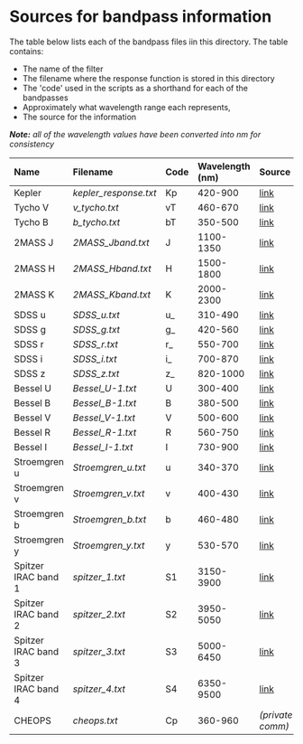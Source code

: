 # Sources for bandpass information

The table below lists each of the bandpass files iin this directory. The table contains:

- The name of the filter
- The filename where the response function is stored in this directory
- The 'code' used in the scripts as a shorthand for each of the bandpasses
- Approximately what wavelength range each represents,
- The source for the information

***Note:*** *all of the wavelength values have been converted into nm for consistency*


Name | Filename | Code | Wavelength (nm) | Source
:--- | :--- | :--- | :--- | :---
Kepler | *kepler_response.txt* | Kp | 420-900 | [link](http://keplergo.arc.nasa.gov/CalibrationResponse.shtml)
Tycho V | *v_tycho.txt* | vT | 460-670 | [link](http://ulisse.pd.astro.it/Astro/ADPS/Systems/Sys_135/index_135.html)
Tycho B | *b_tycho.txt* | bT | 350-500 | [link](http://ulisse.pd.astro.it/Astro/ADPS/Systems/Sys_135/index_135.html)
2MASS J | *2MASS_Jband.txt* | J | 1100-1350 | [link](https://www.ipac.caltech.edu/2mass/releases/allsky/doc/sec6_4a.html)
2MASS H | *2MASS_Hband.txt* | H | 1500-1800 | [link](https://www.ipac.caltech.edu/2mass/releases/allsky/doc/sec6_4a.html)
2MASS K | *2MASS_Kband.txt* | K | 2000-2300 | [link](https://www.ipac.caltech.edu/2mass/releases/allsky/doc/sec6_4a.html)
SDSS u | *SDSS_u.txt* | u_ | 310-490 | [link](http://classic.sdss.org/dr7/instruments/imager/)
SDSS g | *SDSS_g.txt* | g_ | 420-560 | [link](http://classic.sdss.org/dr7/instruments/imager/)
SDSS r | *SDSS_r.txt* | r_ | 550-700 | [link](http://classic.sdss.org/dr7/instruments/imager/)
SDSS i | *SDSS_i.txt* | i_ | 700-870 | [link](http://classic.sdss.org/dr7/instruments/imager/)
SDSS z | *SDSS_z.txt* | z_ | 820-1000 | [link](http://classic.sdss.org/dr7/instruments/imager/)
Bessel U | *Bessel_U-1.txt* | U | 300-400 | [link](http://spiff.rit.edu/classes/phys440/lectures/filters/filters.html)
Bessel B | *Bessel_B-1.txt* | B | 380-500 | [link](http://spiff.rit.edu/classes/phys440/lectures/filters/filters.html)
Bessel V | *Bessel_V-1.txt* | V | 500-600 | [link](http://spiff.rit.edu/classes/phys440/lectures/filters/filters.html)
Bessel R | *Bessel_R-1.txt* | R | 560-750 | [link](http://spiff.rit.edu/classes/phys440/lectures/filters/filters.html)
Bessel I | *Bessel_I-1.txt* | I | 730-900 | [link](http://spiff.rit.edu/classes/phys440/lectures/filters/filters.html)
Stroemgren u | *Stroemgren_u.txt* | u | 340-370 | [link](http://spiff.rit.edu/classes/phys440/lectures/filters/filters.html)
Stroemgren v | *Stroemgren_v.txt* | v | 400-430 | [link](http://spiff.rit.edu/classes/phys440/lectures/filters/filters.html)
Stroemgren b | *Stroemgren_b.txt* | b | 460-480 | [link](http://spiff.rit.edu/classes/phys440/lectures/filters/filters.html)
Stroemgren y | *Stroemgren_y.txt* | y | 530-570 | [link](http://spiff.rit.edu/classes/phys440/lectures/filters/filters.html)
Spitzer IRAC band 1 | *spitzer_1.txt* | S1 | 3150-3900 | [link](http://irsa.ipac.caltech.edu/data/SPITZER/docs/irac/calibrationfiles/spectralresponse/)
Spitzer IRAC band 2 | *spitzer_2.txt* | S2 | 3950-5050 | [link](http://irsa.ipac.caltech.edu/data/SPITZER/docs/irac/calibrationfiles/spectralresponse/)
Spitzer IRAC band 3 | *spitzer_3.txt* | S3 | 5000-6450 | [link](http://irsa.ipac.caltech.edu/data/SPITZER/docs/irac/calibrationfiles/spectralresponse/)
Spitzer IRAC band 4 | *spitzer_4.txt* | S4 | 6350-9500 | [link](http://irsa.ipac.caltech.edu/data/SPITZER/docs/irac/calibrationfiles/spectralresponse/)
CHEOPS | *cheops.txt* | Cp | 360-960 | *(private comm)*
